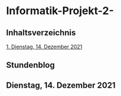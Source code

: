 # Informatik-Projekt-2-

## Inhaltsverzeichnis 

[1.   Dienstag, 14. Dezember 2021](#1)

## Stundenblog

## <a name="1"></a> Dienstag, 14. Dezember 2021
